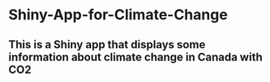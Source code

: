 # Shiny-App-for-Climate-Change
## This is a Shiny app that displays some information about climate change in Canada with CO2
